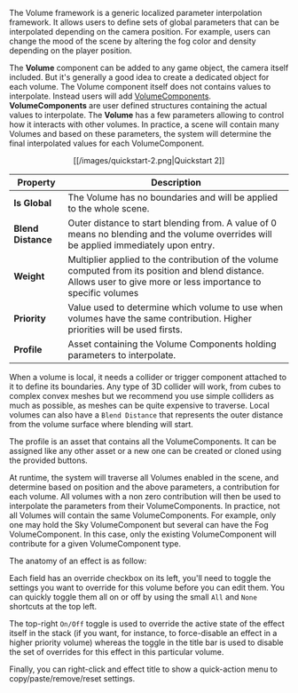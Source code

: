 The Volume framework is a generic localized parameter interpolation framework. It allows users to define sets of global parameters that can be interpolated depending on the camera position. For example, users can change the mood of the scene by altering the fog color and density depending on the player position.

The **Volume** component can be added to any game object, the camera itself included. But it's generally a good idea to create a dedicated object for each volume. The Volume component itself does not contains values to interpolate. Instead users will add [VolumeComponents](https://github.com/Unity-Technologies/ScriptableRenderPipeline/wiki/VolumeComponent). **VolumeComponents** are user defined structures containing the actual values to interpolate. The **Volume** has a few parameters allowing to control how it interacts with other volumes. In practice, a scene will contain many Volumes and based on these parameters, the system will determine the final interpolated values for each VolumeComponent.

<p align="center">
[[/images/quickstart-2.png|Quickstart 2]]
</p>

| Property           | Description                                                  |
| ------------------ | ------------------------------------------------------------ |
| **Is Global**      | The Volume has no boundaries and will be applied to the whole scene. |
| **Blend Distance** | Outer distance to start blending from. A value of 0 means no blending and the volume overrides will be applied immediately upon entry. |
| **Weight**         | Multiplier applied to the contribution of the volume computed from its position and blend distance. Allows user to give more or less importance to specific volumes |
| **Priority**       | Value used to determine which volume to use when volumes have the same contribution. Higher priorities will be used firsts. |
| **Profile**        | Asset containing the Volume Components holding parameters to interpolate. |

When a volume is local, it needs a collider or trigger component attached to it to define its boundaries. Any type of 3D collider will work, from cubes to complex convex meshes but we recommend you use simple colliders as much as possible, as meshes can be quite expensive to traverse. Local volumes can also have a `Blend Distance` that represents the outer distance from the volume surface where blending will start.

The profile is an asset that contains all the VolumeComponents. It can be assigned like any other asset or a new one can be created or cloned using the provided buttons.

At runtime, the system will traverse all Volumes enabled in the scene, and determine based  on position and the above parameters, a contribution for each volume. All volumes with a non zero contribution will then be used to interpolate the parameters from their VolumeComponents. In practice, not all Volumes will contain the same VolumeComponents. For example, only one may hold the Sky VolumeComponent but several can have the Fog VolumeComponent. In this case, only the existing VolumeComponent will contribute for a given VolumeComponent type.

The anatomy of an effect is as follow:

Each field has an override checkbox on its left, you'll need to toggle the settings you want to override for this volume before you can edit them. You can quickly toggle them all on or off by using the small `All` and `None` shortcuts at the top left.

The top-right `On/Off` toggle is used to override the active state of the effect itself in the stack (if you want, for instance, to force-disable an effect in a higher priority volume) whereas the toggle in the title bar is used to disable the set of overrides for this effect in this particular volume.

Finally, you can right-click and effect title to show a quick-action menu to copy/paste/remove/reset settings.